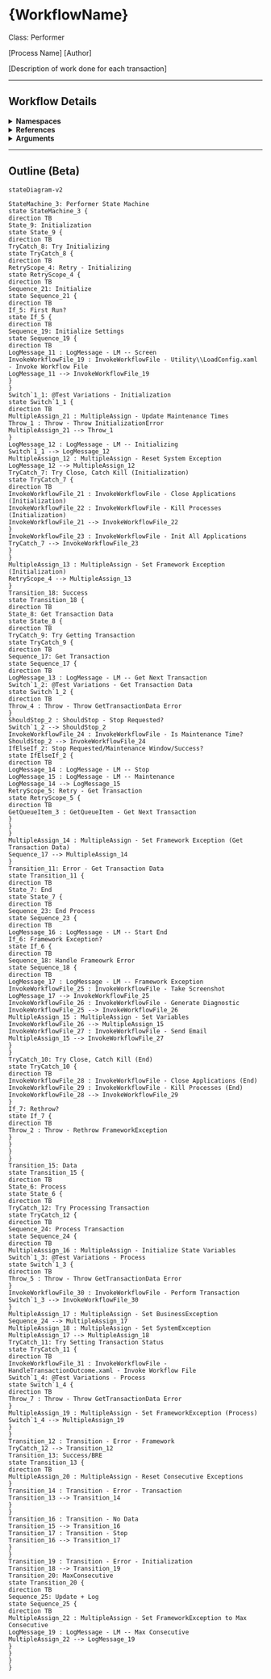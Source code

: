 # {WorkflowName}
Class: Performer

[Process Name]
[Author]

[Description of work done for each transaction]

<hr />

## Workflow Details
<details>
    <summary>
    <b>Namespaces</b>
    </summary>
    - GlobalConstantsNamespace
- GlobalVariablesNamespace
- System
- System.Activities
- System.Activities.Runtime.Collections
- System.Activities.Statements
- System.Collections
- System.Collections.Generic
- System.Collections.ObjectModel
- System.ComponentModel
- System.Linq
- System.Reflection
- System.Runtime.Serialization
- System.Windows
- UiPath.Core
- UiPath.Core.Activities

</details>
<details>
    <summary>
    <b>References</b>
    </summary>
    - Microsoft.CSharp
- Microsoft.VisualBasic
- Microsoft.Win32.Primitives
- Newtonsoft.Json
- NPOI
- PresentationCore
- PresentationFramework
- System
- System.Activities
- System.Collections
- System.ComponentModel
- System.ComponentModel.EventBasedAsync
- System.ComponentModel.Primitives
- System.ComponentModel.TypeConverter
- System.Configuration.ConfigurationManager
- System.Console
- System.Core
- System.Data
- System.Data.Common
- System.Linq
- System.Linq.Expressions
- System.Memory
- System.Memory.Data
- System.ObjectModel
- System.Private.CoreLib
- System.Private.DataContractSerialization
- System.Private.ServiceModel
- System.Private.Uri
- System.Reflection.DispatchProxy
- System.Reflection.Metadata
- System.Reflection.TypeExtensions
- System.Runtime.Serialization
- System.Runtime.Serialization.Formatters
- System.Runtime.Serialization.Primitives
- System.Security.Permissions
- System.ServiceModel
- System.ServiceModel.Activities
- System.Xaml
- System.Xml
- System.Xml.Linq
- UiPath.Studio.Constants
- UiPath.System.Activities
- UiPath.System.Activities.Design
- UiPath.System.Activities.ViewModels
- UiPath.Workflow
- WindowsBase

</details>
<details>
    <summary>
    <b>Arguments</b>
    </summary>
    <table><tr><th>Name</th><th>Direction</th><th>Type</th><th>Description</th></tr><tr><td>in_ConfigPath</td><td>InArgument</td><td>x:String</td><td>The path to the config file to use to load variables and resources.</td></tr><tr><td>in_IgnoreSheets</td><td>InArgument</td><td>s:String[]</td><td>A list of sheet names to ignore when loading the config file.</td></tr><tr><td>in_TestID</td><td>InArgument</td><td>x:String</td><td>Used to modify the workflow in order to test different scenarios. Only used to test exception handling in this workflow. Leave as null for production use.</td></tr></table>
</details>

<hr />

## Outline (Beta)

```mermaid
stateDiagram-v2

StateMachine_3: Performer State Machine
state StateMachine_3 {
direction TB
State_9: Initialization
state State_9 {
direction TB
TryCatch_8: Try Initializing
state TryCatch_8 {
direction TB
RetryScope_4: Retry - Initializing
state RetryScope_4 {
direction TB
Sequence_21: Initialize
state Sequence_21 {
direction TB
If_5: First Run?
state If_5 {
direction TB
Sequence_19: Initialize Settings
state Sequence_19 {
direction TB
LogMessage_11 : LogMessage - LM -- Screen
InvokeWorkflowFile_19 : InvokeWorkflowFile - Utility\\LoadConfig.xaml - Invoke Workflow File
LogMessage_11 --> InvokeWorkflowFile_19
}
}
Switch`1_1: @Test Variations - Initialization
state Switch`1_1 {
direction TB
MultipleAssign_21 : MultipleAssign - Update Maintenance Times
Throw_1 : Throw - Throw InitializationError
MultipleAssign_21 --> Throw_1
}
LogMessage_12 : LogMessage - LM -- Initializing
Switch`1_1 --> LogMessage_12
MultipleAssign_12 : MultipleAssign - Reset System Exception
LogMessage_12 --> MultipleAssign_12
TryCatch_7: Try Close, Catch Kill (Initialization)
state TryCatch_7 {
direction TB
InvokeWorkflowFile_21 : InvokeWorkflowFile - Close Applications (Initialization)
InvokeWorkflowFile_22 : InvokeWorkflowFile - Kill Processes (Initialization)
InvokeWorkflowFile_21 --> InvokeWorkflowFile_22
}
InvokeWorkflowFile_23 : InvokeWorkflowFile - Init All Applications
TryCatch_7 --> InvokeWorkflowFile_23
}
}
MultipleAssign_13 : MultipleAssign - Set Framework Exception (Initialization)
RetryScope_4 --> MultipleAssign_13
}
Transition_18: Success
state Transition_18 {
direction TB
State_8: Get Transaction Data
state State_8 {
direction TB
TryCatch_9: Try Getting Transaction
state TryCatch_9 {
direction TB
Sequence_17: Get Transaction
state Sequence_17 {
direction TB
LogMessage_13 : LogMessage - LM -- Get Next Transaction
Switch`1_2: @Test Variations - Get Transaction Data
state Switch`1_2 {
direction TB
Throw_4 : Throw - Throw GetTransactionData Error
}
ShouldStop_2 : ShouldStop - Stop Requested?
Switch`1_2 --> ShouldStop_2
InvokeWorkflowFile_24 : InvokeWorkflowFile - Is Maintenance Time?
ShouldStop_2 --> InvokeWorkflowFile_24
IfElseIf_2: Stop Requested/Maintenance Window/Success?
state IfElseIf_2 {
direction TB
LogMessage_14 : LogMessage - LM -- Stop
LogMessage_15 : LogMessage - LM -- Maintenance
LogMessage_14 --> LogMessage_15
RetryScope_5: Retry - Get Transaction
state RetryScope_5 {
direction TB
GetQueueItem_3 : GetQueueItem - Get Next Transaction
}
}
}
MultipleAssign_14 : MultipleAssign - Set Framework Exception (Get Transaction Data)
Sequence_17 --> MultipleAssign_14
}
Transition_11: Error - Get Transaction Data
state Transition_11 {
direction TB
State_7: End
state State_7 {
direction TB
Sequence_23: End Process
state Sequence_23 {
direction TB
LogMessage_16 : LogMessage - LM -- Start End
If_6: Framework Exception?
state If_6 {
direction TB
Sequence_18: Handle Frameowrk Error
state Sequence_18 {
direction TB
LogMessage_17 : LogMessage - LM -- Framework Exception
InvokeWorkflowFile_25 : InvokeWorkflowFile - Take Screenshot
LogMessage_17 --> InvokeWorkflowFile_25
InvokeWorkflowFile_26 : InvokeWorkflowFile - Generate Diagnostic
InvokeWorkflowFile_25 --> InvokeWorkflowFile_26
MultipleAssign_15 : MultipleAssign - Set Variables
InvokeWorkflowFile_26 --> MultipleAssign_15
InvokeWorkflowFile_27 : InvokeWorkflowFile - Send Email
MultipleAssign_15 --> InvokeWorkflowFile_27
}
}
TryCatch_10: Try Close, Catch Kill (End)
state TryCatch_10 {
direction TB
InvokeWorkflowFile_28 : InvokeWorkflowFile - Close Applications (End)
InvokeWorkflowFile_29 : InvokeWorkflowFile - Kill Processes (End)
InvokeWorkflowFile_28 --> InvokeWorkflowFile_29
}
If_7: Rethrow?
state If_7 {
direction TB
Throw_2 : Throw - Rethrow FrameworkException
}
}
}
}
Transition_15: Data
state Transition_15 {
direction TB
State_6: Process
state State_6 {
direction TB
TryCatch_12: Try Processing Transaction
state TryCatch_12 {
direction TB
Sequence_24: Process Transaction
state Sequence_24 {
direction TB
MultipleAssign_16 : MultipleAssign - Initialize State Variables
Switch`1_3: @Test Variations - Process
state Switch`1_3 {
direction TB
Throw_5 : Throw - Throw GetTransactionData Error
}
InvokeWorkflowFile_30 : InvokeWorkflowFile - Perform Transaction
Switch`1_3 --> InvokeWorkflowFile_30
}
MultipleAssign_17 : MultipleAssign - Set BusinessException
Sequence_24 --> MultipleAssign_17
MultipleAssign_18 : MultipleAssign - Set SystemException
MultipleAssign_17 --> MultipleAssign_18
TryCatch_11: Try Setting Transaction Status
state TryCatch_11 {
direction TB
InvokeWorkflowFile_31 : InvokeWorkflowFile - HandleTransactionOutcome.xaml - Invoke Workflow File
Switch`1_4: @Test Variations - Process
state Switch`1_4 {
direction TB
Throw_7 : Throw - Throw GetTransactionData Error
}
MultipleAssign_19 : MultipleAssign - Set FrameworkException (Process)
Switch`1_4 --> MultipleAssign_19
}
}
Transition_12 : Transition - Error - Framework
TryCatch_12 --> Transition_12
Transition_13: Success/BRE
state Transition_13 {
direction TB
MultipleAssign_20 : MultipleAssign - Reset Consecutive Exceptions
}
Transition_14 : Transition - Error - Transaction
Transition_13 --> Transition_14
}
}
Transition_16 : Transition - No Data
Transition_15 --> Transition_16
Transition_17 : Transition - Stop
Transition_16 --> Transition_17
}
}
Transition_19 : Transition - Error - Initialization
Transition_18 --> Transition_19
Transition_20: MaxConsecutive
state Transition_20 {
direction TB
Sequence_25: Update + Log
state Sequence_25 {
direction TB
MultipleAssign_22 : MultipleAssign - Set FrameworkException to Max Consecutive
LogMessage_19 : LogMessage - LM -- Max Consecutive
MultipleAssign_22 --> LogMessage_19
}
}
}
}
```